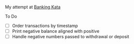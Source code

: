 My attempt at [Banking Kata](https://kata-log.rocks/banking-kata)

To Do 
- [ ] Order transactions by timestamp
- [ ] Print negative balance aligned with positive
- [ ] Handle negative numbers passed to withdrawal or deposit